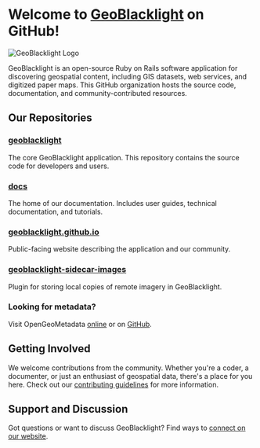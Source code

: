 # Welcome to [GeoBlacklight](https://geoblacklight.org/) on GitHub!

![GeoBlacklight Logo](https://geoblacklight.org/images/geoblacklight-logo@2x.png)

GeoBlacklight is an open-source Ruby on Rails software application for discovering geospatial content, including GIS datasets, web services, and digitized paper maps. This GitHub organization hosts the source code, documentation, and community-contributed resources.

## Our Repositories

### [geoblacklight](https://github.com/geoblacklight/geoblacklight)
The core GeoBlacklight application. This repository contains the source code for developers and users.

### [docs](https://github.com/geoblacklight/docs)
The home of our documentation. Includes user guides, technical documentation, and tutorials.

### [geoblacklight.github.io](https://github.com/geoblacklight/geoblacklight.github.io)
Public-facing website describing the application and our community.

### [geoblacklight-sidecar-images](https://github.com/geoblacklight/geoblacklight_sidecar_images)
Plugin for storing local copies of remote imagery in GeoBlacklight.


### Looking for metadata? 
Visit OpenGeoMetadata [online](https://opengeometadata.org) or on [GitHub](https://github.com/OpenGeoMetadata).

## Getting Involved

We  welcome contributions from the community. Whether you're a coder, a documenter, or just an enthusiast of geospatial data, there's a place for you here. Check out our [contributing guidelines](https://github.com/geoblacklight/geoblacklight/commit/18ebdda503a0453dcfc3cd689999e983812587f5) for more information.

## Support and Discussion

Got questions or want to discuss GeoBlacklight? Find ways to [connect on our website](https://geoblacklight.org/connect/).
